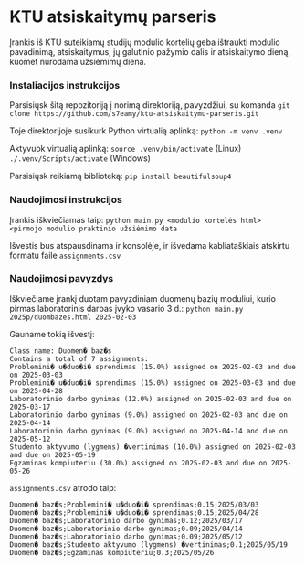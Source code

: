# KTU atsiskaitymų parseris

Įrankis iš KTU suteikiamų studijų modulio kortelių geba ištraukti modulio pavadinimą, atsiskaitymus, jų galutinio pažymio dalis ir atsiskaitymo dieną, kuomet nurodama užsiėmimų diena.

### Instaliacijos instrukcijos

Parsisiųsk šitą repozitoriją į norimą direktoriją, pavyzdžiui, su komanda `git clone https://github.com/s7eamy/ktu-atsiskaitymu-parseris.git`

Toje direktorijoje susikurk Python virtualią aplinką:
```python -m venv .venv```

Aktyvuok virtualią aplinką:
```source .venv/bin/activate``` (Linux)
```./.venv/Scripts/activate``` (Windows)

Parsisiųsk reikiamą biblioteką:
```pip install beautifulsoup4```

### Naudojimosi instrukcijos

Įrankis iškviečiamas taip:
```python main.py <modulio kortelės html> <pirmojo modulio praktinio užsiėmimo data```

Išvestis bus atspausdinama ir konsolėje, ir išvedama kabliataškiais atskirtu formatu faile `assignments.csv`

### Naudojimosi pavyzdys

Iškviečiame įrankį duotam pavyzdiniam duomenų bazių moduliui, kurio pirmas laboratorinis darbas įvyko vasario 3 d.:
```python main.py 2025p/duombazes.html 2025-02-03```

Gauname tokią išvestį:
```
Class name: Duomen� baz�s
Contains a total of 7 assignments:
Problemini� u�duo�i� sprendimas (15.0%) assigned on 2025-02-03 and due on 2025-03-03
Problemini� u�duo�i� sprendimas (15.0%) assigned on 2025-03-03 and due on 2025-04-28
Laboratorinio darbo gynimas (12.0%) assigned on 2025-02-03 and due on 2025-03-17
Laboratorinio darbo gynimas (9.0%) assigned on 2025-02-03 and due on 2025-04-14
Laboratorinio darbo gynimas (9.0%) assigned on 2025-04-14 and due on 2025-05-12
Studento aktyvumo (lygmens) �vertinimas (10.0%) assigned on 2025-02-03 and due on 2025-05-19
Egzaminas kompiuteriu (30.0%) assigned on 2025-02-03 and due on 2025-05-26
```

`assignments.csv` atrodo taip:
```
Duomen� baz�s;Problemini� u�duo�i� sprendimas;0.15;2025/03/03
Duomen� baz�s;Problemini� u�duo�i� sprendimas;0.15;2025/04/28
Duomen� baz�s;Laboratorinio darbo gynimas;0.12;2025/03/17
Duomen� baz�s;Laboratorinio darbo gynimas;0.09;2025/04/14
Duomen� baz�s;Laboratorinio darbo gynimas;0.09;2025/05/12
Duomen� baz�s;Studento aktyvumo (lygmens) �vertinimas;0.1;2025/05/19
Duomen� baz�s;Egzaminas kompiuteriu;0.3;2025/05/26
```

